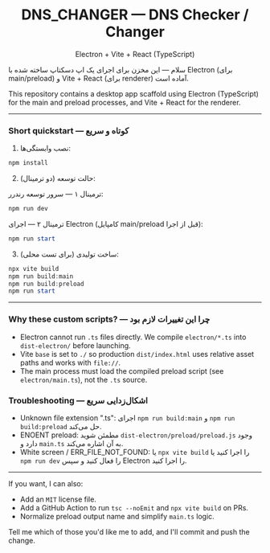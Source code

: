 <div align="center">
  <h1>DNS_CHANGER — DNS Checker / Changer</h1>
  <p>Electron + Vite + React (TypeScript)</p>
</div>

سلام — این مخزن برای اجرای یک اپ دسکتاپ ساخته شده با Electron (برای main/preload) و Vite + React (برای renderer) آماده است.

This repository contains a desktop app scaffold using Electron (TypeScript) for the main and preload processes, and Vite + React for the renderer.

---

### Short quickstart — کوتاه و سریع

1. نصب وابستگی‌ها:

```powershell
npm install
```

2. حالت توسعه (دو ترمینال):

ترمینال ۱ — سرور توسعه رندرر:

```powershell
npm run dev
```

ترمینال ۲ — اجرای Electron (کامپایل main/preload قبل از اجرا):

```powershell
npm run start
```

3. ساخت تولیدی (برای تست محلی):

```powershell
npx vite build
npm run build:main
npm run build:preload
npm run start
```

---

### Why these custom scripts? — چرا این تغییرات لازم بود

- Electron cannot run `.ts` files directly. We compile `electron/*.ts` into `dist-electron/` before launching.
- Vite `base` is set to `./` so production `dist/index.html` uses relative asset paths and works with `file://`.
- The main process must load the compiled preload script (see `electron/main.ts`), not the `.ts` source.

### Troubleshooting — اشکال‌زدایی سریع

- Unknown file extension ".ts": اجرای `npm run build:main` و `npm run build:preload` حل می‌کند.
- ENOENT preload: مطمئن شوید `dist-electron/preload/preload.js` وجود دارد و `main.ts` به آن اشاره می‌کند.
- White screen / ERR_FILE_NOT_FOUND: یا `npx vite build` را اجرا کنید یا `npm run dev` را فعال کنید و سپس Electron را اجرا کنید.

---

If you want, I can also:

- Add an `MIT` license file.
- Add a GitHub Action to run `tsc --noEmit` and `npx vite build` on PRs.
- Normalize preload output name and simplify `main.ts` logic.

Tell me which of those you'd like me to add, and I'll commit and push the change.
